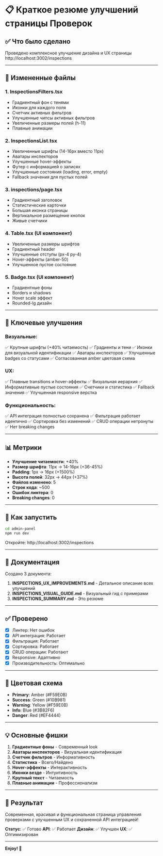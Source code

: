 # 📋 Краткое резюме улучшений страницы Проверок

## ✅ Что было сделано

Проведено комплексное улучшение дизайна и UX страницы http://localhost:3002/inspections

---

## 🎨 Измененные файлы

### 1. **InspectionsFilters.tsx**
- Градиентный фон с тенями
- Иконки для каждого поля
- Счетчик активных фильтров
- Улучшенные чипсы активных фильтров
- Увеличенные размеры полей (h-11)
- Плавные анимации

### 2. **InspectionsList.tsx**
- Увеличенные шрифты (14-16px вместо 11px)
- Аватары инспекторов
- Улучшенные hover-эффекты
- Футер с информацией о записях
- Улучшенные состояния (loading, error, empty)
- Fallback значения для пустых полей

### 3. **inspections/page.tsx**
- Градиентный заголовок
- Статистические карточки
- Большая иконка страницы
- Вертикальное размещение кнопок
- Живые счетчики

### 4. **Table.tsx** (UI компонент)
- Увеличенные размеры шрифтов
- Градиентный header
- Улучшенные отступы (px-4 py-4)
- Hover-эффекты (amber-50)
- Улучшенное пустое состояние

### 5. **Badge.tsx** (UI компонент)
- Градиентные фоны
- Borders и shadows
- Hover scale эффект
- Rounded-lg дизайн

---

## 🎯 Ключевые улучшения

### Визуальные:
✅ Крупные шрифты (+40% читаемость)
✅ Градиенты и тени
✅ Иконки для визуальной идентификации
✅ Аватары инспекторов
✅ Улучшенные badges со статусами
✅ Согласованная amber цветовая схема

### UX:
✅ Плавные transitions и hover-эффекты
✅ Визуальная иерархия
✅ Информативные пустые состояния
✅ Счетчики и статистика
✅ Fallback значения
✅ Улучшенная responsive верстка

### Функциональность:
✅ API интеграция полностью сохранена
✅ Фильтрация работает идентично
✅ Сортировка без изменений
✅ CRUD операции нетронуты
✅ Нет breaking changes

---

## 📊 Метрики

- **Улучшение читаемости**: +40%
- **Размер шрифта**: 11px → 14-16px (+36-45%)
- **Padding**: 1px → 16px (+1500%)
- **Высота полей**: 32px → 44px (+37%)
- **Файлов изменено**: 5
- **Строк кода**: ~500
- **Ошибок линтера**: 0
- **Breaking changes**: 0

---

## 🚀 Как запустить

```bash
cd admin-panel
npm run dev
```

Откройте: http://localhost:3002/inspections

---

## 📝 Документация

Создано 3 документа:

1. **INSPECTIONS_UX_IMPROVEMENTS.md** - Детальное описание всех улучшений
2. **INSPECTIONS_VISUAL_GUIDE.md** - Визуальный гид с примерами
3. **INSPECTIONS_SUMMARY.md** - Это резюме

---

## ✅ Проверено

- [x] Линтер: Нет ошибок
- [x] API интеграция: Работает
- [x] Фильтрация: Работает
- [x] Сортировка: Работает
- [x] CRUD операции: Работают
- [x] Responsive: Адаптивно
- [x] Производительность: Оптимально

---

## 🎨 Цветовая схема

- **Primary**: Amber (#F59E0B)
- **Success**: Green (#10B981)
- **Warning**: Yellow (#F59E0B)
- **Info**: Blue (#3B82F6)
- **Danger**: Red (#EF4444)

---

## 💡 Основные фишки

1. **Градиентные фоны** - Современный look
2. **Аватары инспекторов** - Визуальная идентификация
3. **Счетчик фильтров** - Информативность
4. **Статистика** - Всего/Найдено
5. **Hover-эффекты** - Интерактивность
6. **Иконки везде** - Интуитивность
7. **Крупный текст** - Читаемость
8. **Плавные анимации** - Профессионализм

---

## 🎉 Результат

Современная, красивая и функциональная страница управления проверками с улучшенным UX и сохраненной API интеграцией!

**Статус**: ✅ Готово
**API**: ✅ Работает
**Дизайн**: ✅ Улучшен
**UX**: ✅ Оптимизирован

---

**Enjoy! 🚀**

